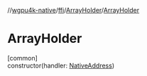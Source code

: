 //[wgpu4k-native](../../../index.md)/[ffi](../index.md)/[ArrayHolder](index.md)/[ArrayHolder](-array-holder.md)

# ArrayHolder

[common]\
constructor(handler: [NativeAddress](../-native-address/index.md))